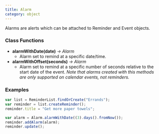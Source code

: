 ```yaml
---
title: Alarm
category: object
---
```


Alarms are alerts which can be attached to Reminder and Event objects.

### Class Functions

- **alarmWithDate(date)** *-> Alarm*
  - Alarm set to remind at a specific date/time.
- **alarmWithOffset(seconds)** *-> Alarm*
  - Alarm set to remind at a specific number of seconds relative to the start date of the event. *Note that alarms created with this methods are only supported on calendar events, not reminders.*

### Examples

```javascript
var list = ReminderList.findOrCreate("Errands");
var reminder = list.createReminder();
reminder.title = "Get more paper towels";

var alarm = Alarm.alarmWithDate((3).days().fromNow());
reminder.addAlarm(alarm);
reminder.update();
```
